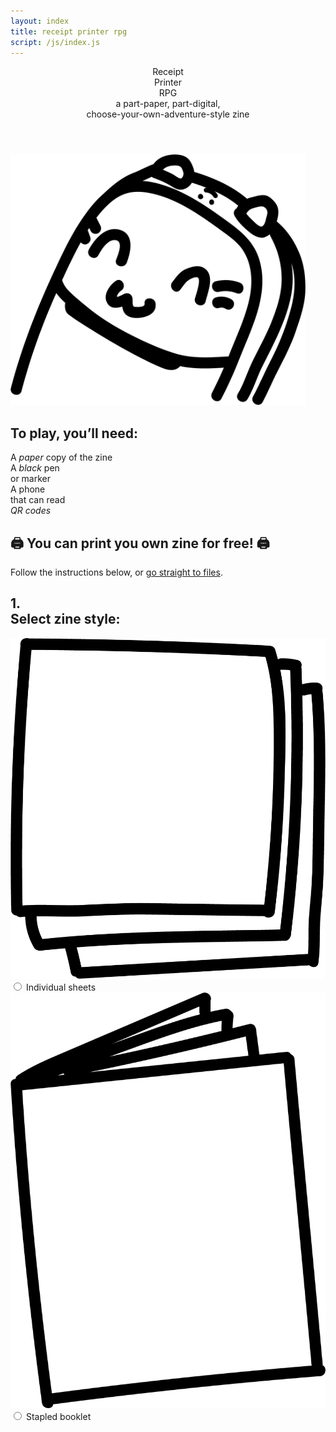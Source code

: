 ```yaml
---
layout: index
title: receipt printer rpg
script: /js/index.js
---
```


<section id="heading">
  <header>
    <div id="title">
      <div id="titleline1">Receipt</div>
      <div id="titleline2">Printer</div>
      <div id="titleline3">RPG</div>
    </div>
    <div id="subtitle">
      <div id="subtitleline1">a part-paper, <span id="digitalline">part-digital,</span></div>
      <div id="subtitleline2">choose-your-own-adventure-style <span id="zineline">zine</span></div>
    </div>
  </header>
  <div id="rp">
    <img src="/images/rprpg-cover-graphic.png" width="472" height="401">
  </div>
</section>

<section id="toplaysection">
  <h1 id="toplay">To play, you’ll need:</h1>
  <div id="items">
    <div>
      <div class="item" id="paperzine"></div>
      <div class="description">
        A <em>paper</em> copy of the zine
      </div>
    </div>
    <div>
      <div class="item" id="pen"></div>
      <div class="description">
        A <em>black</em> pen<br>or marker
      </div>
    </div>
    <div>
      <div class="item" id="qrcelly"></div>
      <div class="description">
        A phone<br>
        that can read<br>
        <em>QR codes</em>
      </div>
    </div>
  </div>
</section>

<section id="canprintforfree">
  <h1>🖨️ You can print you own zine for free! 🖨️</h1>
  <p>Follow the instructions below, or <a href="#allfiles">go straight to files</a>.</p>
</section>

<section id="instructions">
  <h1>
    <div class="number">1.</div>
    Select zine style:
  </h1>
  <div id="zinestyles">
    <label>
      <img src="/images/loosesheets.png">
      <div>
        <input type="radio" name="zinetype" value="sheets">
        Individual sheets
      </div>
    </label>
    <label>
      <img src="/images/booklet.png">
      <div>
        <input type="radio" name="zinetype" value="booklet">
        Stapled booklet
      </div>
    </label>
  </div>

  <div id="therest"></div>
</section>